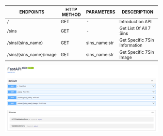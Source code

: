 | ENDPOINTS               | HTTP METHOD | PARAMETERS    | DESCERIPTION                  |
|-------------------------|-------------|---------------|-------------------------------|
| /                       | GET         |             - | Introduction API              |
| /sins                   | GET         |             - | Get List Of All 7 Sins        |
| /sins/{sins_name}       | GET         | sins_name:str | Get Specific 7Sin Information |
| /sins/{sins_name}/image | GET         | sins_name:str | Get Specific 7Sin Image       |

![alt text](<Screenshot (96).png>)